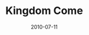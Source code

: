 ---
layout: message
category: message
series: "Kingdom Come"
title: "Kingdom Come"
date: 2010-07-11
audio-description: "Greg Boyd talks about what the Kingdom is, and what it means to seek it."
audio: "http://s3.amazonaws.com/crossroadsaudiomessages/KingdomCome01.mp3"
audio-title: "Kingdom Come"
audio-duration: "47:30"
program-description: "Kingdom Come Program"
program: "http://www.crossroads.net/players/media/hq/07_10-11_10Program.pdf"
program-title: "Kingdom Come (Program)"
video-description: "Greg Boyd talks about what the Kingdom is, and what it means to seek it."
video-title: "Kingdom Come"
video: "https://s3.amazonaws.com/crossroadsvideomessages/KingdomCome01.mp4"
video-poster: "https://www.crossroads.net/uploadedfiles/GregBoyd.jpg"
---